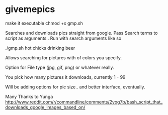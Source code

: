 # givemepics

make it executable
chmod +x gmp.sh

Searches and downloads pics straight from google.
Pass Search terms to script as arguments..
Run with search arguments like so 

./gmp.sh hot chicks drinking beer

Allows searching for pictures with of colors you specify.

Option for File type (jpg, gif, png) or whatever really.

You pick how many pictures it downloads, currently 1 - 99

Will be adding options for pic size.. and better interface, eventually.


Many Thanks to Yunga
http://www.reddit.com/r/commandline/comments/2vog7b/bash_script_that_downloads_google_images_based_on/
